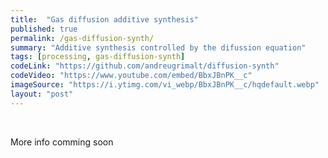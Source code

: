 ```yaml
---
title:  "Gas diffusion additive synthesis"
published: true
permalink: /gas-diffusion-synth/
summary: "Additive synthesis controlled by the difussion equation"
tags: [processing, gas-diffusion-synth]
codeLink: "https://github.com/andreugrimalt/diffusion-synth"
codeVideo: "https://www.youtube.com/embed/BbxJBnPK__c"
imageSource: "https://i.ytimg.com/vi_webp/BbxJBnPK__c/hqdefault.webp"
layout: "post"
---
```


<br/>
<p>More info comming soon</p>
